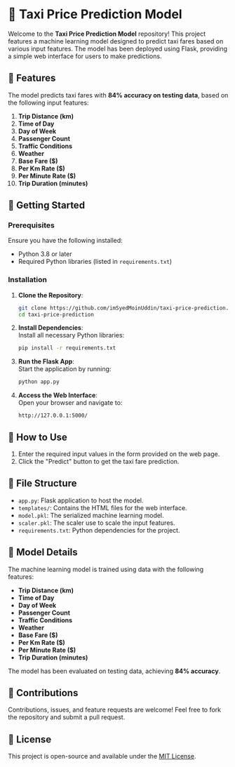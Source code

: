 # 🚕 Taxi Price Prediction Model  

Welcome to the **Taxi Price Prediction Model** repository! This project features a machine learning model designed to predict taxi fares based on various input features. The model has been deployed using Flask, providing a simple web interface for users to make predictions.  

## 🎯 Features  
The model predicts taxi fares with **84% accuracy on testing data**, based on the following input features:  

1. **Trip Distance (km)**  
2. **Time of Day**  
3. **Day of Week**  
4. **Passenger Count**  
5. **Traffic Conditions**  
6. **Weather**  
7. **Base Fare ($)**  
8. **Per Km Rate ($)**  
9. **Per Minute Rate ($)**  
10. **Trip Duration (minutes)**  

## 🚀 Getting Started  

### Prerequisites  
Ensure you have the following installed:  
- Python 3.8 or later  
- Required Python libraries (listed in `requirements.txt`)  

### Installation  
1. **Clone the Repository**:  
   ```bash  
   git clone https://github.com/imSyedMoinUddin/taxi-price-prediction.git  
   cd taxi-price-prediction  
   ```  

2. **Install Dependencies**:  
   Install all necessary Python libraries:  
   ```bash  
   pip install -r requirements.txt  
   ```  

3. **Run the Flask App**:  
   Start the application by running:  
   ```bash  
   python app.py  
   ```  

4. **Access the Web Interface**:  
   Open your browser and navigate to:  
   ```
   http://127.0.0.1:5000/  
   ```  

## 🌟 How to Use  
1. Enter the required input values in the form provided on the web page.  
2. Click the "Predict" button to get the taxi fare prediction.  

## 📂 File Structure  
- `app.py`: Flask application to host the model.  
- `templates/`: Contains the HTML files for the web interface.
- `model.pkl`: The serialized machine learning model.
- `scaler.pkl`: The scaler use to scale the input features.
- `requirements.txt`: Python dependencies for the project.  

## 🧠 Model Details  
The machine learning model is trained using data with the following features:  
- **Trip Distance (km)**  
- **Time of Day**  
- **Day of Week**  
- **Passenger Count**  
- **Traffic Conditions**  
- **Weather**  
- **Base Fare ($)**  
- **Per Km Rate ($)**  
- **Per Minute Rate ($)**  
- **Trip Duration (minutes)**  

The model has been evaluated on testing data, achieving **84% accuracy**.  

## 🙌 Contributions  
Contributions, issues, and feature requests are welcome! Feel free to fork the repository and submit a pull request.  

## 📜 License  
This project is open-source and available under the [MIT License](LICENSE).  
